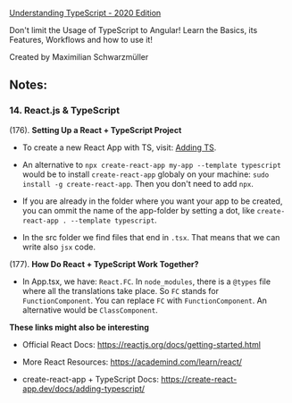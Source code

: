 [Understanding TypeScript - 2020 Edition](https://www.udemy.com/course/understanding-typescript/)

Don't limit the Usage of TypeScript to Angular! Learn the Basics, its Features, Workflows and how to use it!

Created by Maximilian Schwarzmüller

## Notes:

### 14. React.js & TypeScript

(176). **Setting Up a React + TypeScript Project**

- To create a new React App with TS, visit: [Adding TS](https://create-react-app.dev/docs/adding-typescript/).

- An alternative to `npx create-react-app my-app --template typescript` would be to install `create-react-app` globaly on your machine: `sudo install -g create-react-app`. Then you don't need to add `npx`.

- If you are already in the folder where you want your app to be created, you can ommit the name of the app-folder by setting a dot, like `create-react-app . --template typescript`.

- In the src folder we find files that end in `.tsx`. That means that we can write also `jsx` code.

(177). **How Do React + TypeScript Work Together?**

- In App.tsx, we have: `React.FC`. In `node_modules`, there is a `@types` file where all the translations take place. So `FC` stands for `FunctionComponent`. You can replace `FC` with `FunctionComponent`. An alternative would be `ClassComponent`.

**These links might also be interesting**

- Official React Docs: https://reactjs.org/docs/getting-started.html

- More React Resources: https://academind.com/learn/react/

- create-react-app + TypeScript Docs: https://create-react-app.dev/docs/adding-typescript/
